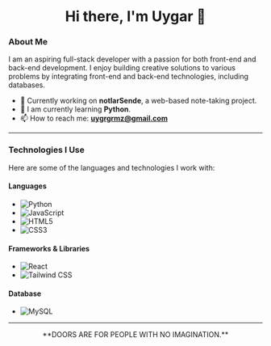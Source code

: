 <h1 align="center">Hi there, I'm Uygar 👋</h1>

### About Me

I am an aspiring full-stack developer with a passion for both front-end and back-end development. I enjoy building creative solutions to various problems by integrating front-end and back-end technologies, including databases.

- 🔭 Currently working on **notlarSende**, a web-based note-taking project.
- 🌱 I am currently learning **Python**.
- 📫 How to reach me: **uygrgrmz@gmail.com**

---

### Technologies I Use

Here are some of the languages and technologies I work with:

#### Languages
- ![Python](https://img.shields.io/badge/Python-3776AB?style=flat-square&logo=python&logoColor=white)
- ![JavaScript](https://img.shields.io/badge/JavaScript-F7DF1E?style=flat-square&logo=javascript&logoColor=black)
- ![HTML5](https://img.shields.io/badge/HTML5-E34F26?style=flat-square&logo=html5&logoColor=white)
- ![CSS3](https://img.shields.io/badge/CSS3-1572B6?style=flat-square&logo=css3&logoColor=white)

#### Frameworks & Libraries
- ![React](https://img.shields.io/badge/React-61DAFB?style=flat-square&logo=react&logoColor=black)
- ![Tailwind CSS](https://img.shields.io/badge/Tailwind_CSS-38B2AC?style=flat-square&logo=tailwind-css&logoColor=white)

#### Database
- ![MySQL](https://img.shields.io/badge/MySQL-4479A1?style=flat-square&logo=mysql&logoColor=white)

---

<p align="center">**DOORS ARE FOR PEOPLE WITH NO IMAGINATION.**</p>
